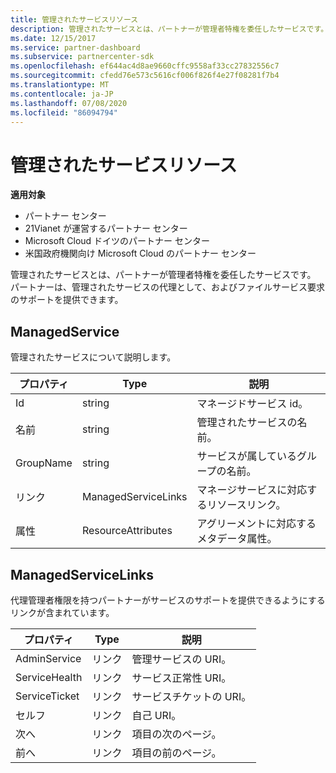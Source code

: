 ```yaml
---
title: 管理されたサービスリソース
description: 管理されたサービスとは、パートナーが管理者特権を委任したサービスです。 パートナーは、管理されたサービスの代理として、およびファイルサービス要求のサポートを提供できます。
ms.date: 12/15/2017
ms.service: partner-dashboard
ms.subservice: partnercenter-sdk
ms.openlocfilehash: ef644ac4d8ae9660cffc9558af33cc27832556c7
ms.sourcegitcommit: cfedd76e573c5616cf006f826f4e27f08281f7b4
ms.translationtype: MT
ms.contentlocale: ja-JP
ms.lasthandoff: 07/08/2020
ms.locfileid: "86094794"
---
```

# <a name="managed-service-resources"></a>管理されたサービスリソース

**適用対象**

- パートナー センター
- 21Vianet が運営するパートナー センター
- Microsoft Cloud ドイツのパートナー センター
- 米国政府機関向け Microsoft Cloud のパートナー センター

管理されたサービスとは、パートナーが管理者特権を委任したサービスです。 パートナーは、管理されたサービスの代理として、およびファイルサービス要求のサポートを提供できます。

## <a name="managedservice"></a>ManagedService

管理されたサービスについて説明します。

| プロパティ   | Type                | 説明                                              |
|------------|---------------------|----------------------------------------------------------|
| Id         | string              | マネージドサービス id。                                  |
| 名前       | string              | 管理されたサービスの名前。                         |
| GroupName  | string              | サービスが属しているグループの名前。      |
| リンク      | ManagedServiceLinks | マネージサービスに対応するリソースリンク。 |
| 属性 | ResourceAttributes  | アグリーメントに対応するメタデータ属性。  |

## <a name="managedservicelinks"></a>ManagedServiceLinks

代理管理者権限を持つパートナーがサービスのサポートを提供できるようにするリンクが含まれています。

| プロパティ      | Type | 説明                 |
|---------------|------|-----------------------------|
| AdminService  | リンク | 管理サービスの URI。      |
| ServiceHealth | リンク | サービス正常性 URI。     |
| ServiceTicket | リンク | サービスチケットの URI。     |
| セルフ          | リンク | 自己 URI。               |
| 次へ          | リンク | 項目の次のページ。     |
| 前へ      | リンク | 項目の前のページ。 |

